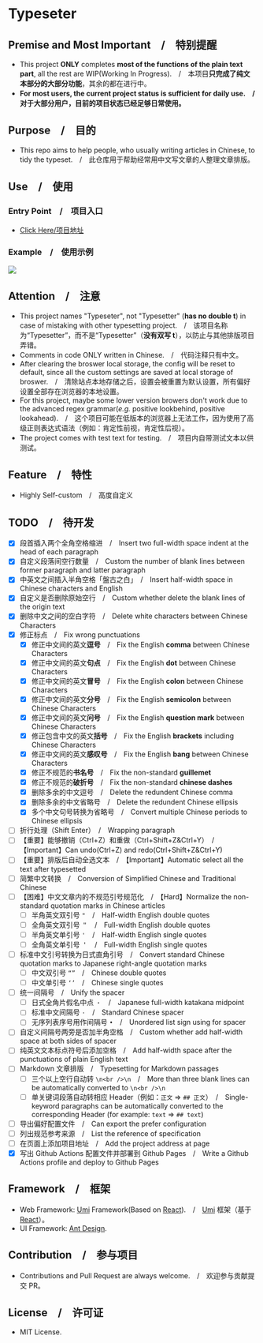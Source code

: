 # Typeseter

## Premise and Most Important　/　特别提醒

- This project **ONLY** completes **most of the functions of the plain text part**, all the rest are WIP(Working In Progress).　/　本项目**只完成了纯文本部分的大部分功能**，其余的都在进行中。
- **For most users, the current project status is sufficient for daily use.　/　对于大部分用户，目前的项目状态已经足够日常使用。**

## Purpose　/　目的

- This repo aims to help people, who usually writing articles in Chinese, to tidy the typeset.　/　此仓库用于帮助经常用中文写文章的人整理文章排版。

## Use　/　使用

### Entry Point　/　项目入口

- [Click Here/项目地址](https://tinysnow.github.io/Typeseter)

### Example　/　使用示例

![](https://raw.githubusercontent.com/TinySnow/GithubImageHosting/main/project/typeseter/typeseter-demonstrate-1.gif)

## Attention　/　注意

- This project names "Typeseter", not "Typesetter" (**has no double t**) in case of mistaking with other typesetting project.　/　该项目名称为“Typesetter”，而不是“Typesetter”（**没有双写 t**），以防止与其他排版项目弄错。
- Comments in code ONLY written in Chinese.　/　代码注释只有中文。
- After clearing the broswer local storage, the config will be reset to default, since all the custom settings are saved at local storage of broswer.　/　清除站点本地存储之后，设置会被重置为默认设置，所有偏好设置全部存在浏览器的本地设置。
- For this project, maybe some lower version browers don't work due to the advanced regex grammar(*e.g.* positive lookbehind, positive lookahead).　/　这个项目可能在低版本的浏览器上无法工作，因为使用了高级正则表达式语法（例如：肯定性前视，肯定性后视）。
- The project comes with test text for testing.　/　项目内自带测试文本以供测试。

## Feature　/　特性

- Highly Self-custom　/　高度自定义

## TODO　/　待开发

- [x] 段首插入两个全角空格缩进　/　Insert two full-width space indent at the head of each paragraph
- [x] 自定义段落间空行数量　/　Custom the number of blank lines between former paragraph and latter paragraph
- [x] 中英文之间插入半角空格「盤古之白」　/　Insert half-width space in Chinese characters and English
- [x] 自定义是否删除原始空行　/　Custom whether delete the blank lines of the origin text
- [x] 删除中文之间的空白字符　/　Delete white characters between Chinese Characters
- [x] 修正标点　/　Fix wrong punctuations
    - [x] 修正中文间的英文**逗号**　/　Fix the English **comma** between Chinese Characters
    - [x] 修正中文间的英文**句点**　/　Fix the English **dot** between Chinese Characters
    - [x] 修正中文间的英文**冒号**　/　Fix the English **colon** between Chinese Characters
    - [x] 修正中文间的英文**分号**　/　Fix the English **semicolon** between Chinese Characters
    - [x] 修正中文间的英文**问号**　/　Fix the English **question mark** between Chinese Characters
    - [x] 修正包含中文的英文**括号**　/　Fix the English **brackets** including Chinese Characters
    - [x] 修正中文间的英文**感叹号**　/　Fix the English **bang** between Chinese Characters
    - [x] 修正不规范的**书名号**　/　Fix the non-standard **guillemet**
    - [x] 修正不规范的**破折号**　/　Fix the non-standard **chinese dashes**
    - [x] 删除多余的中文逗号　/　Delete the redundent Chinese comma
    - [x] 删除多余的中文省略号　/　Delete the redundent Chinese ellipsis
    - [x] 多个中文句号转换为省略号　/　Convert multiple Chinese periods to Chinese ellipsis
- [ ] 折行处理（Shift Enter）　/　Wrapping paragraph
- [ ] 【重要】能够撤销（Ctrl+Z）和重做（Ctrl+Shift+Z&Ctrl+Y）　/　【Important】Can undo(Ctrl+Z) and redo(Ctrl+Shift+Z&Ctrl+Y)
- [ ] 【重要】排版后自动全选文本　/　【Important】Automatic select all the text after typesetted
- [ ] 简繁中文转换　/　Conversion of Simplified Chinese and Traditional Chinese
- [ ] 【困难】中文文章内的不规范引号规范化　/　【Hard】Normalize the non-standard quotation marks in Chinese articles 
    - [ ] 半角英文双引号 `"`　/　Half-width English double quotes
    - [ ] 全角英文双引号 `＂`　/　Full-width English double quotes
    - [ ] 半角英文单引号 `'`　/　Half-width English single quotes
    - [ ] 全角英文单引号 `＇`　/　Full-width English single quotes
- [ ] 标准中文引号转换为日式直角引号　/　Convert standard Chinese quotation marks to Japanese right-angle quotation marks
    - [ ] 中文双引号 `“”`　/　Chinese double quotes
    - [ ] 中文单引号 `‘’`　/　Chinese single quotes
- [ ] 统一间隔号　/　Unify the spacer
    - [ ] 日式全角片假名中点 `・`　/　Japanese full-width katakana midpoint 
    - [ ] 标准中文间隔号 `·`　/　Standard Chinese spacer
    - [ ] 无序列表序号用作间隔号 `•`　/　Unordered list sign using for spacer
- [ ] 自定义间隔号两旁是否加半角空格　/　Custom whether add half-width space at both sides of spacer
- [ ] 纯英文文本标点符号后添加空格　/　Add half-width space after the punctuations of plain English text
- [ ] Markdown 文章排版　/　Typesetting for Markdown passages
    - [ ] 三个以上空行自动转 `\n<br />\n`　/　More than three blank lines can be automatically converted to `\n<br />\n`
    - [ ] 单关键词段落自动转相应 Header（例如：`正文` => `## 正文`）　/　Single-keyword paragraphs can be automatically converted to the corresponding Header (for example: `text` => `## text`)
- [ ] 导出偏好配置文件　/　Can export the prefer configuration
- [ ] 列出规范参考来源　/　List the reference of specification
- [ ] 在页面上添加项目地址　/　Add the project address at page
- [x] 写出 Github Actions 配置文件并部署到 Github Pages　/　Write a Github Actions profile and deploy to Github Pages

## Framework　/　框架

- Web Framework: [Umi](https://v3.umijs.org) Framework(Based on [React](https://react.dev)).　/　[Umi](https://v3.umijs.org) 框架（基于 [React](https://react.dev)）。
- UI Framework: [Ant Design](https://ant.design/index-cn).

## Contribution　/　参与项目

- Contributions and Pull Request are always welcome.　/　欢迎参与贡献提交 PR。

## License　/　许可证

- MIT License.